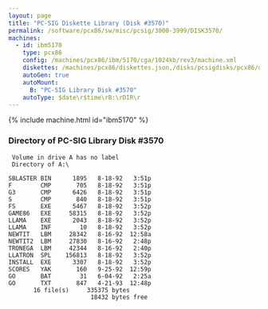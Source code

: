 ```yaml
---
layout: page
title: "PC-SIG Diskette Library (Disk #3570)"
permalink: /software/pcx86/sw/misc/pcsig/3000-3999/DISK3570/
machines:
  - id: ibm5170
    type: pcx86
    config: /machines/pcx86/ibm/5170/cga/1024kb/rev3/machine.xml
    diskettes: /machines/pcx86/diskettes.json,/disks/pcsigdisks/pcx86/diskettes.json
    autoGen: true
    autoMount:
      B: "PC-SIG Library Disk #3570"
    autoType: $date\r$time\rB:\rDIR\r
---
```


{% include machine.html id="ibm5170" %}

### Directory of PC-SIG Library Disk #3570

     Volume in drive A has no label
     Directory of A:\

    SBLASTER BIN      1895   8-18-92   3:51p
    F        CMP       705   8-18-92   3:51p
    G3       CMP      6426   8-18-92   3:51p
    S        CMP       840   8-18-92   3:51p
    FS       EXE      5467   8-18-92   3:52p
    GAME86   EXE     58315   8-18-92   3:52p
    LLAMA    EXE      2043   8-18-92   3:52p
    LLAMA    INF        10   8-18-92   3:52p
    NEWTIT   LBM     28342   8-16-92  12:58a
    NEWTIT2  LBM     27830   8-16-92   2:48p
    TRONEGA  LBM     42344   8-16-92   2:40p
    LLATRON  SPL    156813   8-18-92   3:52p
    INSTALL  EXE      3307   8-18-92   3:52p
    SCORES   YAK       160   9-25-92  12:59p
    GO       BAT        31   6-04-92   2:25a
    GO       TXT       847   4-21-93  12:48p
           16 file(s)     335375 bytes
                           18432 bytes free

